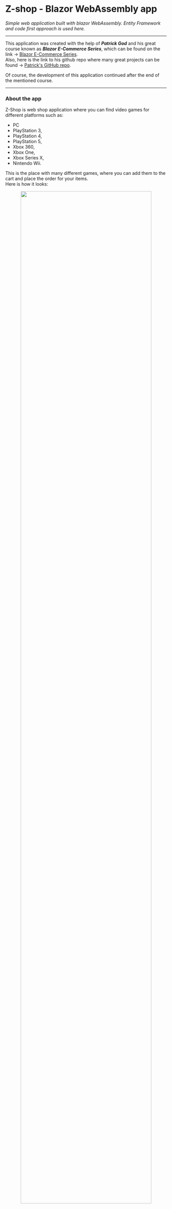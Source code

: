 # Z-shop  - Blazor WebAssembly app #

_Simple web application built with blazor WebAssembly. Entity Framework and code first approach is used here._
<br>
- - - -
This application was created with the help of ***Patrick God*** and his great course known as ***_Blazor E-Commerce Series_***, which can be found on the link -> [Blazor E-Commerce Series](https://www.youtube.com/watch?v=ITk2MTFpiA4&list=PLF1jhYUTnHo6oK14WD3D_abbluAj0aiRb). <br>
Also, here is the link to his github repo where many great projects can be found -> [Patrick's GitHub repo](https://github.com/patrickgod).

Of course, the development of this application continued after the end of the mentioned course.
- - - -
### About the app ###
Z-Shop is web shop application where you can find video games for different platforms such as:
* PC
* PlayStation 3,
* PlayStation 4,
* PlayStation 5,
* Xbox 360,
* Xbox One,
* Xbox Series X,
* Nintendo Wii.
                                                          
This is the place with many different games, where you can add them to the cart and place the order for your items. <br> 
Here is how it looks: <br>

<p align="center">
  <img src="https://user-images.githubusercontent.com/58775766/131745964-1019d67e-14da-4132-9f3f-b11f73fa8c33.png" width="90%" >
</p>

If we just want to show games for the specific category, it can be done via dropdown:
<p align="center">
  <img src="https://user-images.githubusercontent.com/58775766/131750503-440c957a-e840-4fd8-a3d4-fb8281709645.png" width="90%" >
</p>

You can get a detailed preview for each product by clicking on it:
<p align="center">
  <img src="https://user-images.githubusercontent.com/58775766/131746037-48c76092-a956-4414-b360-b2d53cbf0f8a.png" width="90%" >
</p>

So, there is implementation of different product variants on this page, which means that for each game there is different platforms available, and each game can have different prices for the selected platform. Platform can be selected from the dropdown:
<p align="center">
  <img src="https://user-images.githubusercontent.com/58775766/130677989-7f0c175a-0c17-4fa6-bd46-c5145598def5.png" width="80%" >
</p>

You can select quantity for each item by entering wanted number inside ***InputNumber*** field:
<p align="center">
  <img src="https://user-images.githubusercontent.com/58775766/130677221-b0ed6507-9fd9-403c-8100-c8e9ebdcc28d.png" width="60%" >
</p>

Also, there is view counter at the bottom right corner of the selected product:
<p align="center">
  <img src="https://user-images.githubusercontent.com/58775766/130677628-054f198c-ec45-4e93-b91c-b55f32c4d02b.png" width="60%" >
</p>

By clicking on ***"Add to cart"*** specified quantity of the selected item will be added to your cart. Also, popup message will be shown when item is added:
<p align="center">
  <img src="https://user-images.githubusercontent.com/58775766/131746163-d9dba0d1-4f1c-4f10-8320-5bd9cae36952.png" width="80%" >
</p>

This was done by using already implemented JavaScript free toast implementation for Blazor and Razor Components called ***Blazored Toast***.

More details about it can be found on the link: https://github.com/Blazored/Toast

- - - -
Okay, let's get into our ***Cart*** and see how it looks with some items in it. <br>

Here is the list of all added items. Take a look at the top right corner on the ***Cart*** button - There is indicator (🟥) that is showing a number of different product variants in our cart, which means that if we have added two same games, but for different platforms, there will be 2 items in your cart. Otherwise there will be only one.
<p align="center">
  <img src="https://user-images.githubusercontent.com/58775766/131746717-36ed9a53-f7b7-43f3-95d8-97fb07db32ad.png" width="90%" >
</p>

Also, each item can be deleted from the cart (🟦) and product quantity can be changed while we are inside of our cart (🟩).<br>
At the bottom right of the page, there is total amount that we need to pay.

Deleting product from the cart will result with new popup:
<p align="center">
  <img src="https://user-images.githubusercontent.com/58775766/131746894-272f06ca-fd37-4990-8218-4be94e91b10e.png" width="60%" >
</p>

By clicking ***"Place Order"*** we'll be redirected to the new page, where all of our items will be shown in the table:
<p align="center">
  <img src="https://user-images.githubusercontent.com/58775766/131747113-d7458163-9534-4b18-a98e-3a8cfb3b3414.png" width="60%" >
</p>

- - - -

Now, let's get into ***Login*** and ***Register*** forms. <br>
We can get to our login page by clicking ***"Login"*** button at the top right corner of the page:
<p align="center">
  <img src="https://user-images.githubusercontent.com/58775766/130684783-085e779e-2e5b-46ea-9c7f-c44ee5f8534d.png" width="80%" >
</p>

If we haven't registered yet, there is a link to the registration page:
<p align="center">
  <img src="https://user-images.githubusercontent.com/58775766/130685790-f4069366-1a6f-4c38-ad78-586af078b165.png" width="60%" >
</p>

Registration form:
<p align="center">
  <img src="https://user-images.githubusercontent.com/58775766/130686001-dd03c2ba-145b-44c5-b332-fc50dd181c70.png" width="60%" >
</p>

Here we are registering our new user.<br>
In order to get Admin role, real administrator of the page needs to manually insert Admin role to your account in the database. This approach can be avoided by adding ***SuperAdmin*** role, which will also be manually added to the database, but later we will be able to give ***Administrator roles*** to newly registered users without entering it manually into the database.

By logging in as an Admin, we will get access to ***Create***, ***Update*** and ***Delete*** products on the page.

After logging in, we can see that there is a few changes on the site:
<p align="center">
  <img src="https://user-images.githubusercontent.com/58775766/131747270-73086cb8-ef8d-4b82-9433-c5fcea30bdce.png" width="90%" >
</p>

***Create*** button appeared, and ***Login*** button has changed to ***Logout*** button. Also, welcome message has changed from _Welcome to Z-Shop_ to _Welcome back, ***user***_!<br>

If real administrator of the page doesn't gave to us Admin role, and we click on ***Create*** button, there will be ***"Not authorized"*** message and we won't be able to create any new product. The same works on for ***Updating*** and ***Deleting*** products on the page.

Going to the ***Product Details***, we will see that two new buttons has appeared -> ***Delete*** and ***Edit***: 
<p align="center">
  <img src="https://user-images.githubusercontent.com/58775766/131747685-0dbe1034-8dcf-4245-bbb0-f48ea92ef95d.png" width="80%" >
</p>

Clicking on ***Delete***, our product will be deleted from the database with all of it's variants, page will refresh and product will disappear from the page.

Going to ***Edit*** button, form will appear and we'll be able to update each property of the selected product:
<p align="center">
  <img src="https://user-images.githubusercontent.com/58775766/131748039-69935cb5-0806-4d6a-9f82-cbef640096e5.png" width="90%" >
  <img src="https://user-images.githubusercontent.com/58775766/131748123-b92588c9-f55f-4026-8114-df54435311f1.png" width="90%" >
</p>

The same form will appear with clicking on ***Create***, but it'll be the empty one.
